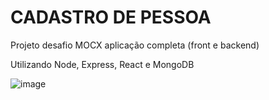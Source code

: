 # CADASTRO DE PESSOA

Projeto desafio MOCX aplicação completa (front e backend)<BR>
  
Utilizando Node, Express, React e MongoDB
  
![image](https://github.com/MaxNascimento/projeto-cadastro-pessoa/assets/129465841/849c0150-c5a5-46d2-9448-0b5da22b8c7a)
